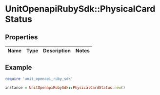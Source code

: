 # UnitOpenapiRubySdk::PhysicalCardStatus

## Properties

| Name | Type | Description | Notes |
| ---- | ---- | ----------- | ----- |

## Example

```ruby
require 'unit_openapi_ruby_sdk'

instance = UnitOpenapiRubySdk::PhysicalCardStatus.new()
```


